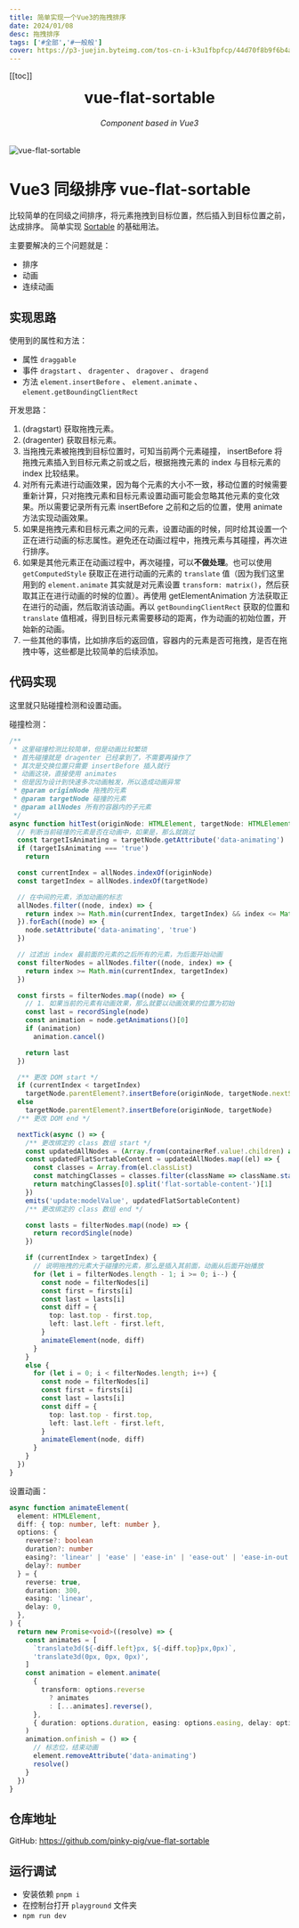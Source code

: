 ```yaml
---
title: 简单实现一个Vue3的拖拽排序
date: 2024/01/08
desc: 拖拽排序
tags: ['#全部','#一般般']
cover: https://p3-juejin.byteimg.com/tos-cn-i-k3u1fbpfcp/44d70f8b9f6b4ad897b337c74a0abe55~tplv-k3u1fbpfcp-jj-mark:0:0:0:0:q75.image#?w=1250&#x26;h=806&#x26;s=5084941&#x26;e=gif&#x26;f=315&#x26;b=fafafa
---
```


[[toc]]

<div align="center">
	<h1 style="margin:10px">vue-flat-sortable</h1>
	<h6 align="center">Component based in Vue3</h6>
</div>

![vue-flat-sortable](https://p3-juejin.byteimg.com/tos-cn-i-k3u1fbpfcp/44d70f8b9f6b4ad897b337c74a0abe55~tplv-k3u1fbpfcp-jj-mark:0:0:0:0:q75.image#?w=1250&h=806&s=5084941&e=gif&f=315&b=fafafa)

# Vue3 同级排序 vue-flat-sortable

比较简单的在同级之间排序，将元素拖拽到目标位置，然后插入到目标位置之前，达成排序。
简单实现 [Sortable](https://github.com/SortableJS/Sortable) 的基础用法。

主要要解决的三个问题就是：

- 排序
- 动画
- 连续动画

## 实现思路

使用到的属性和方法：

- 属性 `draggable`
- 事件 `dragstart` 、 `dragenter` 、 `dragover` 、 `dragend`
- 方法 `element.insertBefore` 、 `element.animate` 、`element.getBoundingClientRect`

开发思路：

1.  (dragstart) 获取拖拽元素。
2.  (dragenter) 获取目标元素。
3.  当拖拽元素被拖拽到目标位置时，可知当前两个元素碰撞， insertBefore 将拖拽元素插入到目标元素之前或之后，根据拖拽元素的 index 与目标元素的 index 比较结果。
4.  对所有元素进行动画效果，因为每个元素的大小不一致，移动位置的时候需要重新计算，只对拖拽元素和目标元素设置动画可能会忽略其他元素的变化效果。所以需要记录所有元素 insertBefore 之前和之后的位置，使用 animate 方法实现动画效果。
5.  如果是拖拽元素和目标元素之间的元素，设置动画的时候，同时给其设置一个正在进行动画的标志属性。避免还在动画过程中，拖拽元素与其碰撞，再次进行排序。
6.  如果是其他元素正在动画过程中，再次碰撞，可以**不做处理**。也可以使用 `getComputedStyle` 获取正在进行动画的元素的 `translate` 值（因为我们这里用到的 `element.animate` 其实就是对元素设置 `transform: matrix()`，然后获取其正在进行动画的时候的位置）。再使用 getElementAnimation 方法获取正在进行的动画，然后取消该动画。再以 `getBoundingClientRect` 获取的位置和`translate` 值相减，得到目标元素需要移动的距离，作为动画的初始位置，开始新的动画。
7.  一些其他的事情，比如排序后的返回值，容器内的元素是否可拖拽，是否在拖拽中等，这些都是比较简单的后续添加。

## 代码实现

这里就只贴碰撞检测和设置动画。

碰撞检测：

```ts
/**
 * 这里碰撞检测比较简单，但是动画比较繁琐
 * 首先碰撞就是 dragenter 已经拿到了，不需要再操作了
 * 其次是交换位置只需要 insertBefore 插入就行
 * 动画这块，直接使用 animates
 * 但是因为设计到快速多次动画触发，所以造成动画异常
 * @param originNode 拖拽的元素
 * @param targetNode 碰撞的元素
 * @param allNodes 所有的容器内的子元素
 */
async function hitTest(originNode: HTMLElement, targetNode: HTMLElement, allNodes: HTMLElement[]) {
  // 判断当前碰撞的元素是否在动画中，如果是，那么就跳过
  const targetIsAnimating = targetNode.getAttribute('data-animating')
  if (targetIsAnimating === 'true')
    return

  const currentIndex = allNodes.indexOf(originNode)
  const targetIndex = allNodes.indexOf(targetNode)

  // 在中间的元素，添加动画的标志
  allNodes.filter((node, index) => {
    return index >= Math.min(currentIndex, targetIndex) && index <= Math.max(currentIndex, targetIndex)
  }).forEach((node) => {
    node.setAttribute('data-animating', 'true')
  })

  // 过滤出 index 最前面的元素的之后所有的元素，为后面开始动画
  const filterNodes = allNodes.filter((node, index) => {
    return index >= Math.min(currentIndex, targetIndex)
  })

  const firsts = filterNodes.map((node) => {
    // 1. 如果当前的元素有动画效果，那么就要以动画效果的位置为初始
    const last = recordSingle(node)
    const animation = node.getAnimations()[0]
    if (animation)
      animation.cancel()

    return last
  })

  /** 更改 DOM start */
  if (currentIndex < targetIndex)
    targetNode.parentElement?.insertBefore(originNode, targetNode.nextSibling)
  else
    targetNode.parentElement?.insertBefore(originNode, targetNode)
  /** 更改 DOM end */

  nextTick(async () => {
    /** 更改绑定的 class 数组 start */
    const updatedAllNodes = (Array.from(containerRef.value!.children) as HTMLElement[]).filter(node => isFlatSortableItem(node))
    const updatedFlatSortableContent = updatedAllNodes.map((el) => {
      const classes = Array.from(el.classList)
      const matchingClasses = classes.filter(className => className.startsWith('flat-sortable-content-'))
      return matchingClasses[0].split('flat-sortable-content-')[1]
    })
    emits('update:modelValue', updatedFlatSortableContent)
    /** 更改绑定的 class 数组 end */

    const lasts = filterNodes.map((node) => {
      return recordSingle(node)
    })

    if (currentIndex > targetIndex) {
      // 说明拖拽的元素大于碰撞的元素，那么是插入其前面，动画从后面开始播放
      for (let i = filterNodes.length - 1; i >= 0; i--) {
        const node = filterNodes[i]
        const first = firsts[i]
        const last = lasts[i]
        const diff = {
          top: last.top - first.top,
          left: last.left - first.left,
        }
        animateElement(node, diff)
      }
    }
    else {
      for (let i = 0; i < filterNodes.length; i++) {
        const node = filterNodes[i]
        const first = firsts[i]
        const last = lasts[i]
        const diff = {
          top: last.top - first.top,
          left: last.left - first.left,
        }
        animateElement(node, diff)
      }
    }
  })
}
```

设置动画：

```ts
async function animateElement(
  element: HTMLElement,
  diff: { top: number, left: number },
  options: {
    reverse?: boolean
    duration?: number
    easing?: 'linear' | 'ease' | 'ease-in' | 'ease-out' | 'ease-in-out' | 'step-start' | 'step-end' | string
    delay?: number
  } = {
    reverse: true,
    duration: 300,
    easing: 'linear',
    delay: 0,
  },
) {
  return new Promise<void>((resolve) => {
    const animates = [
      `translate3d(${-diff.left}px, ${-diff.top}px,0px)`,
      'translate3d(0px, 0px, 0px)',
    ]
    const animation = element.animate(
      {
        transform: options.reverse
          ? animates
          : [...animates].reverse(),
      },
      { duration: options.duration, easing: options.easing, delay: options.delay, fill: 'backwards' },
    )
    animation.onfinish = () => {
      // 标志位，结束动画
      element.removeAttribute('data-animating')
      resolve()
    }
  })
}
```

## 仓库地址

GitHub: <https://github.com/pinky-pig/vue-flat-sortable>

## 运行调试

- 安装依赖 `pnpm i`
- 在控制台打开 `playground` 文件夹
- `npm run dev`
